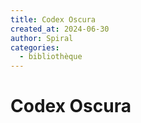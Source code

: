 ```yaml
---
title: Codex Oscura
created_at: 2024-06-30
author: Spiral
categories:
  - bibliothèque
---
```

# Codex Oscura
